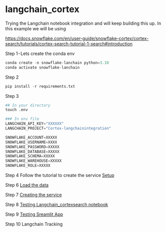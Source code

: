 # langchain_cortex
Trying the Langchain notebook integration and will keep building this up. In this example we will be using 

https://docs.snowflake.com/en/user-guide/snowflake-cortex/cortex-search/tutorials/cortex-search-tutorial-1-search#introduction


Step 1 - Lets create the conda env

```python
conda create -n snowflake-lanchain python=3.10
conda activate snowflake-lanchain  

```

Step 2 

```python
pip install -r requirements.txt

```

Step 3 

```python
## In your directory 
touch .env 

### In env file 
LANGCHAIN_API_KEY="XXXXXX"
LANGCHAIN_PROJECT="Cortex-langchainintegration"

SNOWFLAKE_ACCOUNT=XXXXX
SNOWFLAKE_USERNAME=XXXX
SNOWFLAKE_PASSWORD=XXXXX
SNOWFLAKE_DATABASE=XXXXX
SNOWFLAKE_SCHEMA=XXXXX
SNOWFLAKE_WAREHOUSE=XXXXX
SNOWFLAKE_ROLE=XXXXX

```

Step 4 Follow the tutorial to create the service  [Setup](https://docs.snowflake.com/en/user-guide/snowflake-cortex/cortex-search/tutorials/cortex-search-tutorial-1-search#step-1-setup)


Step 6 [Load the data ](https://docs.snowflake.com/en/user-guide/snowflake-cortex/cortex-search/tutorials/cortex-search-tutorial-1-search#step-2-load-the-data-into-snowflake)

 
Step 7 [Creating the service](https://docs.snowflake.com/en/user-guide/snowflake-cortex/cortex-search/tutorials/cortex-search-tutorial-1-search#step-3-create-the-search-service)


Step 8 [Testing Langchain_cortexsearch notebook ](/src/langchain_cortexsearch.ipynb)


Step 9 [Testing Sreamlit App ](/src/langchain_cortexsearch_app.py)

Step 10 Langchain Tracking 